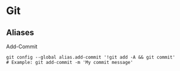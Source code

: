 # Git

## Aliases

Add-Commit 

    git config --global alias.add-commit '!git add -A && git commit'
    # Example: git add-commit -m 'My commit message'